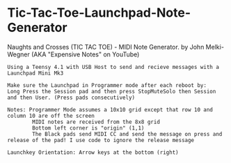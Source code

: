 # Tic-Tac-Toe-Launchpad-Note-Generator
 Naughts and Crosses (TIC TAC TOE) - MIDI Note Generator.
     by John Melki-Wegner (AKA "Expensive Notes" on YouTube)

    Using a Teensy 4.1 with USB Host to send and recieve messages with a Launchpad Mini Mk3

    Make sure the Launchpad in Programmer mode after each reboot by:
    Long Press the Session pad and then press StopMuteSolo then Session and then User. (Press pads consecutively)

    Notes: Programmer Mode assumes a 10x10 grid except that row 10 and column 10 are off the screen
            MIDI notes are received from the 8x8 grid
            Bottom left corner is "origin" (1,1)
            The Black pads send MIDI CC and send the message on press and release of the pad! I use code to ignore the release message

    Launchkey Orientation: Arrow keys at the bottom (right)
